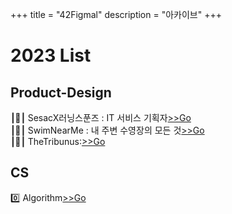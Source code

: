 +++
title = "42Figmal"
description = "아카이브"
+++

<!--more-->

# 2023 List
## Product-Design
 <span class="nowrap"><span class="emojify"> **⎮**🌱**⎮** </span>SesacX러닝스푼즈  : IT 서비스 기획자[>>Go](http://42figmal.github.io/blog/categories/Sesac/)</span> 
 </br>
 <span class="nowrap"><span class="emojify"> **⎮**🌊**⎮** </span>SwimNearMe  : 내 주변 수영장의 모든 것[>>Go](http://42figmal.github.io/blog/categories/SwimNearMe/)</span> 
</br>
<span class="nowrap"><span class="emojify"> **⎮**🙋**⎮** </span>TheTribunus:[>>Go ](http://42figmal.github.io/blog/categories/TheTribunus)</span>

## CS
 <span class="nowrap"><span class="emojify"> 0️⃣ </span>Algorithm[>>Go](http://42figmal.github.io/blog/categories/Algorithm)</span>